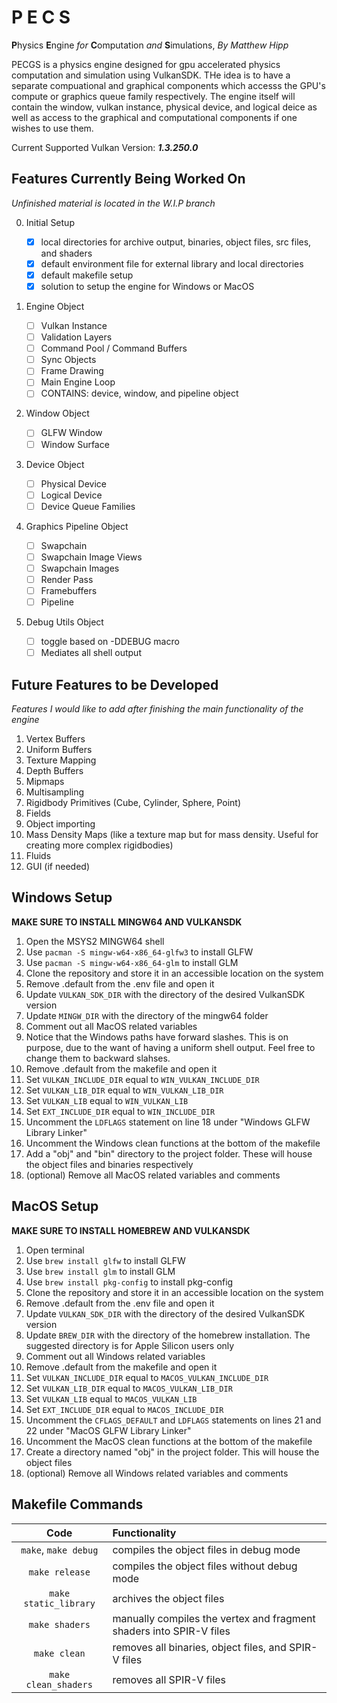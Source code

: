 # P E C S

**P**hysics **E**ngine _for_ **C**omputation _and_ **S**imulations, _By Matthew Hipp_

PECGS is a physics engine designed for gpu accelerated physics computation and simulation using VulkanSDK.
THe idea is to have a separate compuational and graphical components which accesss the GPU's compute or graphics queue family respectively. The engine itself will contain the window, vulkan instance, physical device, and logical deice as well as access to the graphical and computational components if one wishes to use them.

Current Supported Vulkan Version: **_1.3.250.0_**

## Features Currently Being Worked On

_Unfinished material is located in the W.I.P branch_

0. Initial Setup

   - [x] local directories for archive output, binaries, object files, src files, and shaders
   - [x] default environment file for external library and local directories
   - [x] default makefile setup
   - [x] solution to setup the engine for Windows or MacOS

1. Engine Object

   - [ ] Vulkan Instance
   - [ ] Validation Layers
   - [ ] Command Pool / Command Buffers
   - [ ] Sync Objects
   - [ ] Frame Drawing
   - [ ] Main Engine Loop
   - [ ] CONTAINS: device, window, and pipeline object

2. Window Object

   - [ ] GLFW Window
   - [ ] Window Surface

3. Device Object

   - [ ] Physical Device
   - [ ] Logical Device
   - [ ] Device Queue Families

4. Graphics Pipeline Object

   - [ ] Swapchain
   - [ ] Swapchain Image Views
   - [ ] Swapchain Images
   - [ ] Render Pass
   - [ ] Framebuffers
   - [ ] Pipeline

5. Debug Utils Object

   - [ ] toggle based on -DDEBUG macro
   - [ ] Mediates all shell output

## Future Features to be Developed

_Features I would like to add after finishing the main functionality of the engine_

1. Vertex Buffers
2. Uniform Buffers
3. Texture Mapping
4. Depth Buffers
5. Mipmaps
6. Multisampling
7. Rigidbody Primitives (Cube, Cylinder, Sphere, Point)
8. Fields
9. Object importing
10. Mass Density Maps (like a texture map but for mass density. Useful for creating more complex rigidbodies)
11. Fluids
12. GUI (if needed)

## Windows Setup

**MAKE SURE TO INSTALL MINGW64 AND VULKANSDK**

1. Open the MSYS2 MINGW64 shell
2. Use `pacman -S mingw-w64-x86_64-glfw3` to install GLFW
3. Use `pacman -S mingw-w64-x86_64-glm` to install GLM
4. Clone the repository and store it in an accessible location on the system
5. Remove .default from the .env file and open it
6. Update `VULKAN_SDK_DIR` with the directory of the desired VulkanSDK version
7. Update `MINGW_DIR` with the directory of the mingw64 folder
8. Comment out all MacOS related variables
9. Notice that the Windows paths have forward slashes. This is on purpose, due to the want of having a uniform shell output. Feel free to change them to backward slahses.
10. Remove .default from the makefile and open it
11. Set `VULKAN_INCLUDE_DIR` equal to `WIN_VULKAN_INCLUDE_DIR`
12. Set `VULKAN_LIB_DIR` equal to `WIN_VULKAN_LIB_DIR`
13. Set `VULKAN_LIB` equal to `WIN_VULKAN_LIB`
14. Set `EXT_INCLUDE_DIR` equal to `WIN_INCLUDE_DIR`
15. Uncomment the `LDFLAGS` statement on line 18 under "Windows GLFW Library Linker"
16. Uncomment the Windows clean functions at the bottom of the makefile
17. Add a "obj" and "bin" directory to the project folder. These will house the object files and binaries respectively
18. (optional) Remove all MacOS related variables and comments

## MacOS Setup

**MAKE SURE TO INSTALL HOMEBREW AND VULKANSDK**

1. Open terminal
2. Use `brew install glfw` to install GLFW
3. Use `brew install glm` to install GLM
4. Use `brew install pkg-config` to install pkg-config
5. Clone the repository and store it in an accessible location on the system
6. Remove .default from the .env file and open it
7. Update `VULKAN_SDK_DIR` with the directory of the desired VulkanSDK version
8. Update `BREW_DIR` with the directory of the homebrew installation. The suggested directory is for Apple Silicon users only
9. Comment out all Windows related variables
10. Remove .default from the makefile and open it
11. Set `VULKAN_INCLUDE_DIR` equal to `MACOS_VULKAN_INCLUDE_DIR`
12. Set `VULKAN_LIB_DIR` equal to `MACOS_VULKAN_LIB_DIR`
13. Set `VULKAN_LIB` equal to `MACOS_VULKAN_LIB`
14. Set `EXT_INCLUDE_DIR` equal to `MACOS_INCLUDE_DIR`
15. Uncomment the `CFLAGS_DEFAULT` and `LDFLAGS` statements on lines 21 and 22 under "MacOS GLFW Library Linker"
16. Uncomment the MacOS clean functions at the bottom of the makefile
17. Create a directory named "obj" in the project folder. This will house the object files
18. (optional) Remove all Windows related variables and comments

## Makefile Commands

|         Code          | Functionality                                                       |
| :-------------------: | :------------------------------------------------------------------ |
| `make`, `make debug`  | compiles the object files in debug mode                             |
|    `make release`     | compiles the object files without debug mode                        |
| `make static_library` | archives the object files                                           |
|    `make shaders`     | manually compiles the vertex and fragment shaders into SPIR-V files |
|     `make clean`      | removes all binaries, object files, and SPIR-V files                |
| `make clean_shaders`  | removes all SPIR-V files                                            |
